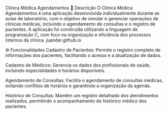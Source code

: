 Clínica Médica Agendamentos
📌 Descrição
O Clínica Médica Agendamentos é uma aplicação desenvolvida individualmente durante as aulas de laboratório, com o objetivo de simular e gerenciar operações de clínicas médicas, incluindo o agendamento de consultas e o registro de pacientes. A aplicação foi construída utilizando a linguagem de programação C, com foco na organização e eficiência dos processos internos da clínica.
juander.github.io

⚙️ Funcionalidades
Cadastro de Pacientes: Permite o registro completo de informações dos pacientes, facilitando o acesso e a atualização de dados.

Cadastro de Médicos: Gerencia os dados dos profissionais de saúde, incluindo especialidades e horários disponíveis.

Agendamento de Consultas: Facilita o agendamento de consultas médicas, evitando conflitos de horários e garantindo a organização da agenda.

Histórico de Consultas: Mantém um registro detalhado dos atendimentos realizados, permitindo o acompanhamento do histórico médico dos pacientes.
